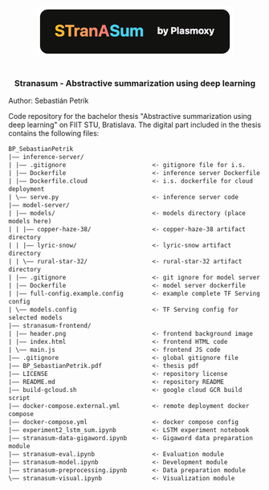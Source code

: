 <p align="center">
  <picture>
    <img alt="Hugging Face Transformers Library" src="https://github.com/Plasmoxy/stranasum-summarizer/blob/main/logo.png?raw=true" height="100" style="max-width: 100%;">
  </picture>
  <br/>
  <br/>
</p>

<h3 align="center">
    <p>Stranasum - Abstractive summarization using deep learning</p>
</h3>

Author: Sebastián Petrík

Code repository for the bachelor thesis "Abstractive summarization using deep learning" on FIIT STU, Bratislava.
The digital part included in the thesis contains the following files:
```
BP_SebastianPetrik
|―― inference-server/
| |―― .gitignore                        <- gitignore file for i.s.
| |―― Dockerfile                        <- inference server Dockerfile
| |―― Dockerfile.cloud                  <- i.s. dockerfile for cloud deployment
| \―― serve.py                          <- inference server code
|―― model-server/
| |―― models/                           <- models directory (place models here)
| | |―― copper-haze-38/                 <- copper-haze-38 artifact directory
| | |―― lyric-snow/                     <- lyric-snow artifact directory
| | \―― rural-star-32/                  <- rural-star-32 artifact directory
| |―― .gitignore                        <- git ignore for model server
| |―― Dockerfile                        <- model server dockerfile
| |―― full-config.example.config        <- example complete TF Serving config
| \―― models.config                     <- TF Serving config for selected models
|―― stranasum-frontend/
| |―― header.png                        <- frontend background image
| |―― index.html                        <- frontend HTML code
| \―― main.js                           <- frontend JS code
|―― .gitignore                          <- global gitignore file
|―― BP_SebastianPetrik.pdf              <- thesis pdf
|―― LICENSE                             <- repository license
|―― README.md                           <- repository README
|―― build-gcloud.sh                     <- google cloud GCR build script
|―― docker-compose.external.yml         <- remote deployment docker compose
|―― docker-compose.yml                  <- docker compose config
|―― experiment2_lstm_sum.ipynb          <- LSTM experiment notebook
|―― stranasum-data-gigaword.ipynb       <- Gigaword data preparation module
|―― stranasum-eval.ipynb                <- Evaluation module
|―― stranasum-model.ipynb               <- Development module
|―― stranasum-preprocessing.ipynb       <- Data preparation module
\―― stranasum-visual.ipynb              <- Visualization module
```